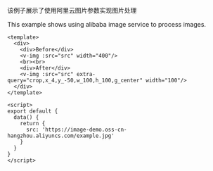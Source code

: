 该例子展示了使用阿里云图片参数实现图片处理

This example shows using alibaba image service to process images.

```vue
<template>
  <div>
    <div>Before</div>
    <v-img :src="src" width="400"/>
    <br><br>
    <div>After</div>
    <v-img :src="src" extra-query="crop,x_4,y_-50,w_100,h_100,g_center" width="100"/>
  </div>
</template>

<script>
export default {
  data() {
    return {
      src: 'https://image-demo.oss-cn-hangzhou.aliyuncs.com/example.jpg'
    }
  }
}
</script>
```

